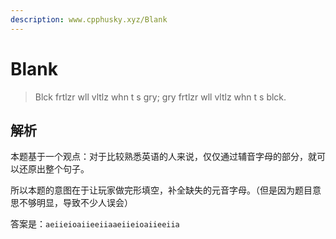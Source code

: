 ```yaml
---
description: www.cpphusky.xyz/Blank
---
```


# Blank

> Blck frtlzr wll vltlz whn t s gry; gry frtlzr wll vltlz whn t s blck.

## 解析

本题基于一个观点：对于比较熟悉英语的人来说，仅仅通过辅音字母的部分，就可以还原出整个句子。

所以本题的意图在于让玩家做完形填空，补全缺失的元音字母。（但是因为题目意思不够明显，导致不少人误会）

答案是：`aeiieioaiieeiiaaeiieioaiieeiia`
